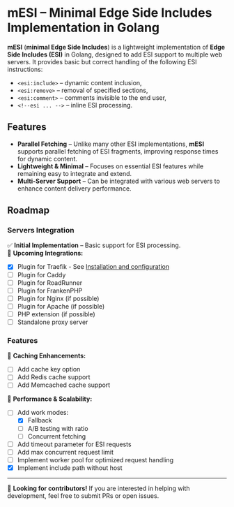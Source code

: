 # mESI – Minimal Edge Side Includes Implementation in Golang

**mESI** (**minimal Edge Side Includes**) is a lightweight implementation of **Edge Side Includes (ESI)** in Golang, designed to add ESI support to multiple web servers. It provides basic but correct handling of the following ESI instructions:

- `<esi:include>` – dynamic content inclusion,
- `<esi:remove>` – removal of specified sections,
- `<esi:comment>` – comments invisible to the end user,
- `<!--esi ... -->` – inline ESI processing.

## Features

- **Parallel Fetching** – Unlike many other ESI implementations, **mESI** supports parallel fetching of ESI fragments, improving response times for dynamic content.
- **Lightweight & Minimal** – Focuses on essential ESI features while remaining easy to integrate and extend.
- **Multi-Server Support** – Can be integrated with various web servers to enhance content delivery performance.

## Roadmap

### Servers Integration
✅ **Initial Implementation** – Basic support for ESI processing.  
🔄 **Upcoming Integrations:**
- [x] Plugin for Traefik - See [Installation and configuration](servers/traefik/README.md)
- [ ] Plugin for Caddy
- [ ] Plugin for RoadRunner
- [ ] Plugin for FrankenPHP
- [ ] Plugin for Nginx (if possible)
- [ ] Plugin for Apache (if possible)
- [ ] PHP extension (if possible)
- [ ] Standalone proxy server

### Features
🔄 **Caching Enhancements:**
- [ ] Add cache key option
- [ ] Add Redis cache support
- [ ] Add Memcached cache support

🔄 **Performance & Scalability:**
- [ ] Add work modes:
  - [x] Fallback
  - [ ] A/B testing with ratio
  - [ ] Concurrent fetching
- [ ] Add timeout parameter for ESI requests
- [ ] Add max concurrent request limit
- [ ] Implement worker pool for optimized request handling
- [x] Implement include path without host

---

🚀 **Looking for contributors!** If you are interested in helping with development, feel free to submit PRs or open issues.  

